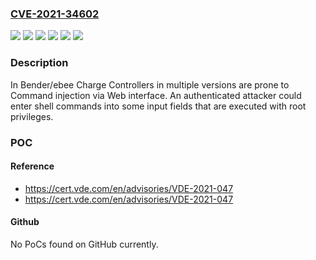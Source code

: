 ### [CVE-2021-34602](https://cve.mitre.org/cgi-bin/cvename.cgi?name=CVE-2021-34602)
![](https://img.shields.io/static/v1?label=Product&message=CC612&color=blue)
![](https://img.shields.io/static/v1?label=Product&message=CC613&color=blue)
![](https://img.shields.io/static/v1?label=Product&message=ICC15xx&color=blue)
![](https://img.shields.io/static/v1?label=Product&message=ICC16xx&color=blue)
![](https://img.shields.io/static/v1?label=Version&message=5.11.x%3C%205.11.2%20&color=brighgreen)
![](https://img.shields.io/static/v1?label=Vulnerability&message=CWE-78%20OS%20Command%20Injection&color=brighgreen)

### Description

In Bender/ebee Charge Controllers in multiple versions are prone to Command injection via Web interface. An authenticated attacker could enter shell commands into some input fields that are executed with root privileges.

### POC

#### Reference
- https://cert.vde.com/en/advisories/VDE-2021-047
- https://cert.vde.com/en/advisories/VDE-2021-047

#### Github
No PoCs found on GitHub currently.


